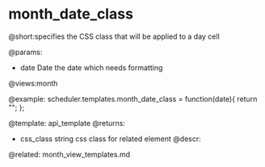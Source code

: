 month_date_class
=============
@short:specifies the CSS class that will be applied to a day cell
	
@params:
- date		Date	the date which needs formatting


@views:month

@example:
scheduler.templates.month_date_class = function(date){
	return "";
};

@template:	api_template
@returns:
- css_class    string     css class for related element
@descr:


@related:
	month_view_templates.md
